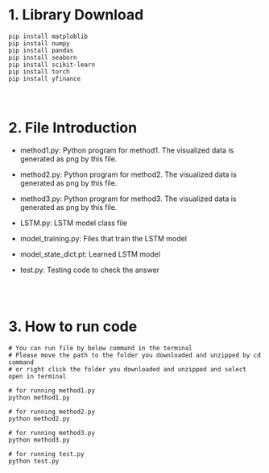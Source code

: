 # 1. Library Download
`pip install matploblib`<br/>
`pip install numpy`<br/>
`pip install pandas`<br/>
`pip install seaborn`<br/>
`pip install scikit-learn`<br/>
`pip install torch`<br/>
`pip install yfinance`<br/>
<br/>
<br/>

# 2. File Introduction
- method1.py: Python program for method1. The visualized data is generated as png by this file.

- method2.py: Python program for method2. The visualized data is generated as png by this file.

- method3.py: Python program for method3. The visualized data is generated as png by this file.

- LSTM.py: LSTM model class file

- model_training.py: Files that train the LSTM model
  
- model_state_dict.pt: Learned LSTM model

- test.py: Testing code to check the answer
<br/>
<br/>

# 3. How to run code
````
# You can run file by below command in the terminal
# Please move the path to the folder you downloaded and unzipped by cd command
# or right click the folder you downloaded and unzipped and select open in terminal

# for running method1.py
python method1.py

# for running method2.py
python method2.py

# for running method3.py
python method3.py

# for running test.py
python test.py
````
<br/>
<br/>
